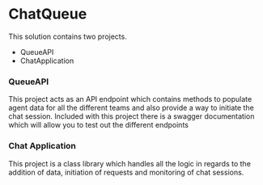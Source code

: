 # ChatQueue

This solution contains two projects. 

- QueueAPI
- ChatApplication

### QueueAPI

This project acts as an API endpoint which contains methods to populate agent data for all the different teams and also provide a way to initiate the chat session.
Included with this project there is a swagger documentation which will allow you to test out the different endpoints

### Chat Application

This project is a class library which handles all the logic in regards to the addition of data, initiation of requests and monitoring of chat sessions.
